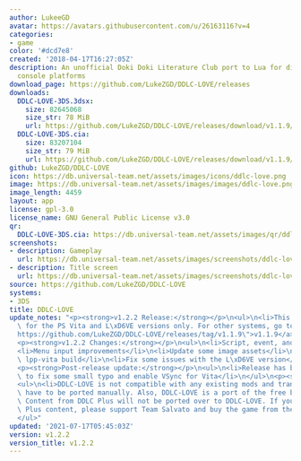 ```yaml
---
author: LukeeGD
avatar: https://avatars.githubusercontent.com/u/26163116?v=4
categories:
- game
color: '#dcd7e8'
created: '2018-04-17T16:27:05Z'
description: An unofficial Doki Doki Literature Club port to Lua for different game
  console platforms
download_page: https://github.com/LukeZGD/DDLC-LOVE/releases
downloads:
  DDLC-LOVE-3DS.3dsx:
    size: 82645068
    size_str: 78 MiB
    url: https://github.com/LukeZGD/DDLC-LOVE/releases/download/v1.1.9/DDLC-LOVE-3DS.3dsx
  DDLC-LOVE-3DS.cia:
    size: 83207104
    size_str: 79 MiB
    url: https://github.com/LukeZGD/DDLC-LOVE/releases/download/v1.1.9/DDLC-LOVE-3DS.cia
github: LukeZGD/DDLC-LOVE
icon: https://db.universal-team.net/assets/images/icons/ddlc-love.png
image: https://db.universal-team.net/assets/images/images/ddlc-love.png
image_length: 4459
layout: app
license: gpl-3.0
license_name: GNU General Public License v3.0
qr:
  DDLC-LOVE-3DS.cia: https://db.universal-team.net/assets/images/qr/ddlc-love-3ds.cia.png
screenshots:
- description: Gameplay
  url: https://db.universal-team.net/assets/images/screenshots/ddlc-love/gameplay.png
- description: Title screen
  url: https://db.universal-team.net/assets/images/screenshots/ddlc-love/title-screen.png
source: https://github.com/LukeZGD/DDLC-LOVE
systems:
- 3DS
title: DDLC-LOVE
update_notes: "<p><strong>v1.2.2 Release:</strong></p>\n<ul>\n<li>This release is\
  \ for the PS Vita and L\xD6VE versions only. For other systems, go to <a href=\"\
  https://github.com/LukeZGD/DDLC-LOVE/releases/tag/v1.1.9\">v1.1.9</a></li>\n</ul>\n\
  <p><strong>v1.2.2 Changes:</strong></p>\n<ul>\n<li>Script, event, and other fixes</li>\n\
  <li>Menu input improvements</li>\n<li>Update some image assets</li>\n<li>Update\
  \ lpp-vita build</li>\n<li>Fix some issues with the L\xD6VE version</li>\n</ul>\n\
  <p><strong>Post-release update:</strong></p>\n<ul>\n<li>Release has been updated\
  \ to fix some small typo and enable VSync for Vita</li>\n</ul>\n<p><strong>Note:</strong></p>\n\
  <ul>\n<li>DDLC-LOVE is not compatible with any existing mods and translations, they\
  \ have to be ported manually. Also, DDLC-LOVE is a port of the free base game only.\
  \ Content from DDLC Plus will not be ported over to DDLC-LOVE. If you want DDLC\
  \ Plus content, please support Team Salvato and buy the game from the official platforms</li>\n\
  </ul>"
updated: '2021-07-17T05:45:03Z'
version: v1.2.2
version_title: v1.2.2
---
```

